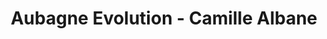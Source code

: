 ---
title: "Aubagne Evolution - Camille Albane"
url: /aubagne/aubagne-evolution-camille-albane/
shop: Friseur
---